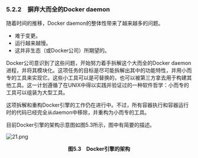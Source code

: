 ### 5.2.2　摒弃大而全的Docker daemon

随着时间的推移，Docker daemon的整体性带来了越来越多的问题。

+ 难于变更。
+ 运行越来越慢。
+ 这并非生态（或Docker公司）所期望的。

Docker公司意识到了这些问题，开始努力着手拆解这个大而全的Docker daemon进程，并将其模块化。这项任务的目标是尽可能拆解出其中的功能特性，并用小而专的工具来实现它。这些小工具可以是可替换的，也可以被第三方拿去用于构建其他工具。这一计划遵循了在UNIX中得以实践并验证过的一种软件哲学：小而专的工具可以组装为大型工具。

这项拆解和重构Docker引擎的工作仍在进行中。不过，所有容器执行和容器运行时的代码已经完全从daemon中移除，并重构为小而专的工具。

目前Docker引擎的架构示意图如图5.3所示，图中有简要的描述。

![21.png](./images/21.png)
<center class="my_markdown"><b class="my_markdown">图5.3　Docker引擎的架构</b></center>


